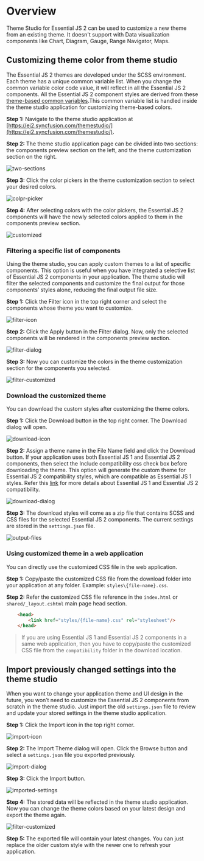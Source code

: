 # Overview

Theme Studio for Essential JS 2 can be used to customize a new theme from an existing theme. It doesn't support with Data visualization components like Chart, Diagram, Gauge, Range Navigator, Maps.

## Customizing theme color from theme studio

The Essential JS 2 themes are developed under the SCSS environment. Each theme has a unique common variable list. When you change the common variable color code value, it will reflect in all the Essential JS 2 components. All the Essential JS 2 component styles are derived from these [theme-based common variables](theme#common-variables).This common variable list is handled inside the theme studio application for customizing theme-based colors.

**Step 1:** Navigate to the theme studio application at [https://ej2.syncfusion.com/themestudio/](https://ej2.syncfusion.com/themestudio/).

**Step 2:** The theme studio application page can be divided into two sections: the components preview section on the left, and the theme customization section on the right.

![two-sections](images/two-pane.png)

**Step 3:** Click the color pickers in the theme customization section to select your desired colors.

![colpr-picker](images/colorpicker.png)

**Step 4:** After selecting colors with the color pickers, the Essential JS 2 components will have the newly selected colors applied to them in the components preview section.

![customized](images/customized.png)

### Filtering a specific list of components

Using the theme studio, you can apply custom themes to a list of specific components. This option is useful when you have integrated a selective list of Essential JS 2 components in your application. The theme studio will filter the selected components and customize the final output for those components’ styles alone, reducing the final output file size.

**Step 1:** Click the Filter icon in the top right corner and select the components whose theme you want to customize.

![filter-icon](images/filter-icon.png)

**Step 2:** Click the Apply button in the Filter dialog. Now, only the selected components will be rendered in the components preview section.

![filter-dialog](images/filter-dialog.png)

**Step 3:** Now you can customize the colors in the theme customization section for the components you selected.

![filter-customized](images/filter-customized.png)

### Download the customized theme

You can download the custom styles after customizing the theme colors.

**Step 1:** Click the Download button in the top right corner. The Download dialog will open.

![download-icon](images/download-icon.png)

**Step 2:** Assign a theme name in the File Name field and click the Download button. If your application uses both Essential JS 1 and Essential JS 2 components, then select the Include compatibility css check box before downloading the theme. This option will generate the custom theme for Essential JS 2 compatibility styles, which are compatible as Essential JS 1 styles. Refer this [link](../common/compatible-with-essential-JS1/) for more details about Essential JS 1 and Essential JS 2 compatibility.

![download-dialog](images/download-dialog.png)

**Step 3:** The download styles will come as a zip file that contains SCSS and CSS files for the selected Essential JS 2 components. The current settings are stored in the `settings.json` file.

![output-files](images/output-files.png)

### Using customized theme in a web application

You can directly use the customized CSS file in the web application.

**Step 1:** Copy/paste the customized CSS file from the download folder into your application at any folder. Example: `styles\{file-name}.css`.

**Step 2:** Refer the customized CSS file reference in the `index.html` or `shared/_layout.cshtml` main page head section.

```html
    <head>
        <link href="styles/{file-name}.css" rel="stylesheet"/>
    </head>
```

> If you are using Essential JS 1 and Essential JS 2 components in a same web application, then you have to copy/paste the customized CSS file from the `compatibility` folder in the download location.

## Import previously changed settings into the theme studio

When you want to change your application theme and UI design in the future, you won’t need to customize the Essential JS 2 components from scratch in the theme studio. Just import the old `settings.json` file to review and update your stored settings in the theme studio application.

**Step 1:** Click the Import icon in the top right corner.

![import-icon](images/import-icon.png)

**Step 2:** The Import Theme dialog will open. Click the Browse button and select a `settings.json` file you exported previously.

![import-dialog](images/import-dialog.png)

**Step 3:** Click the Import button.

![imported-settings](images/imported-settings.png)

**Step 4:** The stored data will be reflected in the theme studio application. Now you can change the theme colors based on your latest design and export the theme again.

![filter-customized](images/filter-customized.png)

**Step 5:** The exported file will contain your latest changes. You can just replace the older custom style with the newer one to refresh your application.
